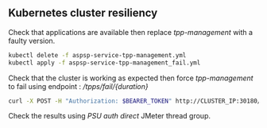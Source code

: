 ## Kubernetes cluster resiliency

Check that applications are available then replace *tpp-management* with a faulty version.

```bash
kubectl delete -f aspsp-service-tpp-management.yml
kubectl apply -f aspsp-service-tpp-management_fail.yml
```

Check that the cluster is working as expected then force *tpp-management* to fail using endpoint : */tpps/fail/{duration}*

```bash
curl -X POST -H "Authorization: $BEARER_TOKEN" http://CLUSTER_IP:30180/api/tpps/fail/30
```

Check the results using *PSU auth direct* JMeter thread group.